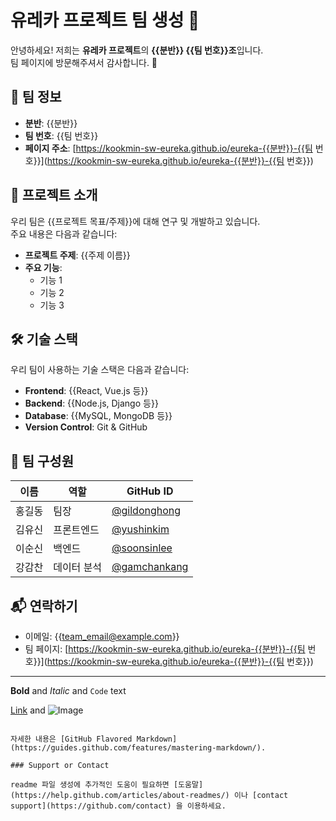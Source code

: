 # 유레카 프로젝트 팀 생성 🎉

안녕하세요! 저희는 **유레카 프로젝트**의 **{{분반}} {{팀 번호}}조**입니다.  
팀 페이지에 방문해주셔서 감사합니다. 🎈

## 📌 팀 정보
- **분반**: {{분반}}  
- **팀 번호**: {{팀 번호}}  
- **페이지 주소**: [https://kookmin-sw-eureka.github.io/eureka-{{분반}}-{{팀 번호}}](https://kookmin-sw-eureka.github.io/eureka-{{분반}}-{{팀 번호}})

## 📖 프로젝트 소개
우리 팀은 {{프로젝트 목표/주제}}에 대해 연구 및 개발하고 있습니다.  
주요 내용은 다음과 같습니다:

- **프로젝트 주제**: {{주제 이름}}
- **주요 기능**:  
  - 기능 1  
  - 기능 2  
  - 기능 3

## 🛠️ 기술 스택
우리 팀이 사용하는 기술 스택은 다음과 같습니다:
- **Frontend**: {{React, Vue.js 등}}
- **Backend**: {{Node.js, Django 등}}
- **Database**: {{MySQL, MongoDB 등}}
- **Version Control**: Git & GitHub

## 📂 팀 구성원
| 이름   | 역할         | GitHub ID         |
|--------|--------------|-------------------|
| 홍길동 | 팀장         | [@gildonghong](https://github.com/gildonghong) |
| 김유신 | 프론트엔드   | [@yushinkim](https://github.com/yushinkim) |
| 이순신 | 백엔드       | [@soonsinlee](https://github.com/soonsinlee) |
| 강감찬 | 데이터 분석  | [@gamchankang](https://github.com/gamchankang) |

## 📬 연락하기
- 이메일: {{team_email@example.com}}  
- 팀 페이지: [https://kookmin-sw-eureka.github.io/eureka-{{분반}}-{{팀 번호}}](https://kookmin-sw-eureka.github.io/eureka-{{분반}}-{{팀 번호}})

---

**Bold** and _Italic_ and `Code` text

[Link](url) and ![Image](src)
```

자세한 내용은 [GitHub Flavored Markdown](https://guides.github.com/features/mastering-markdown/).

### Support or Contact

readme 파일 생성에 추가적인 도움이 필요하면 [도움말](https://help.github.com/articles/about-readmes/) 이나 [contact support](https://github.com/contact) 을 이용하세요.
